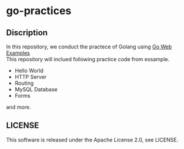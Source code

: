 # go-practices

## Discription

In this repository, we conduct the practece of Golang using 
[Go Web Examples](https://gowebexamples.com/)  
This repository will inclued following practice code from exsample.

* Hello World
* HTTP Server
* Routing
* MySQL Database
* Forms  

and more.

## LICENSE

This software is released under the Apache License 2.0, see LICENSE.
